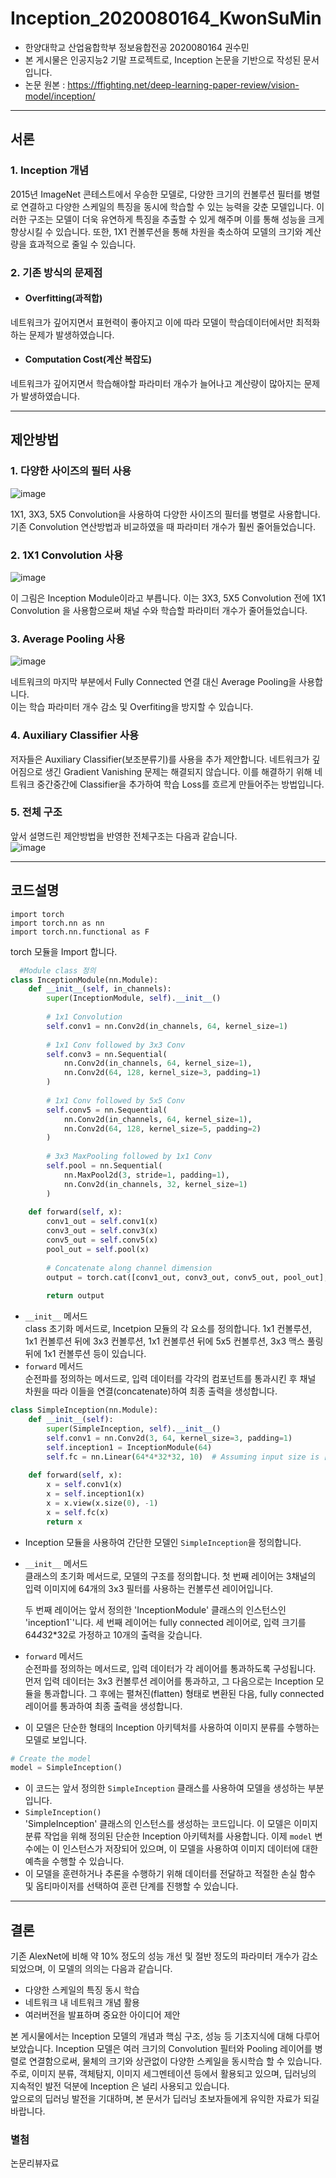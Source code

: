 # Inception_2020080164_KwonSuMin
* 한양대학교 산업융합학부 정보융합전공 2020080164 권수민  
* 본 게시물은 인공지능2 기말 프로젝트로, Inception 논문을 기반으로 작성된 문서입니다.  
* 논문 원본 : https://ffighting.net/deep-learning-paper-review/vision-model/inception/  
---
##  서론
### 1. Inception 개념
2015년 ImageNet 콘테스트에서 우승한 모델로, 다양한 크기의 컨볼루션 필터를 병렬로 연결하고 다양한 스케일의 특징을 동시에 학습할 수 있는 능력을 갖춘 모델입니다. 이러한 구조는 모델이 더욱 유연하게 특징을 추출할 수 있게 해주며 이를 통해 성능을 크게 향상시킬 수 있습니다. 또한, 1X1 컨볼루션을 통해 차원을 축소하여 모델의 크기와 계산량을 효과적으로 줄일 수 있습니다.  
### 2. 기존 방식의 문제점
  * #### Overfitting(과적합)
   네트워크가 깊어지면서 표현력이 좋아지고 이에 따라 모델이 학습데이터에서만 최적화하는 문제가 발생하였습니다.
  * #### Computation Cost(계산 복잡도)
   네트워크가 깊어지면서 학습해야할 파라미터 개수가 늘어나고 계산량이 많아지는 문제가 발생하였습니다.  
   
---
## 제안방법
### 1. 다양한 사이즈의 필터 사용
![image](https://github.com/HY-AI2-Projects/Inception_2020080164_KwonSuMin/assets/146939941/e6f560e9-0758-496d-9dfe-a7249af1e265)
  
1X1, 3X3, 5X5 Convolution을 사용하여 다양한 사이즈의 필터를 병렬로 사용합니다.  
기존 Convolution 연산방법과 비교하였을 때 파라미터 개수가 훨씬 줄어들었습니다.  

### 2. 1X1 Convolution 사용
![image](https://github.com/HY-AI2-Projects/Inception_2020080164_KwonSuMin/assets/146939941/b9032dbf-c0ac-4b80-8324-0e4fbc398b90)
  
이 그림은 Inception Module이라고 부릅니다. 이는 3X3, 5X5 Convolution 전에 1X1 Convolution 을 사용함으로써 채널 수와 학습할 파라미터 개수가 줄어들었습니다. 

### 3. Average Pooling 사용
![image](https://github.com/HY-AI2-Projects/Inception_2020080164_KwonSuMin/assets/146939941/096760d6-5d58-4ddb-b71b-0f2cf777c063)
  

네트워크의 마지막 부분에서 Fully Connected 연결 대신 Average Pooling을 사용합니다.  
이는 학습 파라미터 개수 감소 및 Overfiting을 방지할 수 있습니다.

### 4. Auxiliary Classifier 사용
저자들은  Auxiliary Classifier(보조분류기)를 사용을 추가 제안합니다. 네트워크가 깊어짐으로 생긴 Gradient Vanishing 문제는 해결되지 않습니다. 이를 해결하기 위해 네트워크 중간중간에 Classifier을 추가하여 학습 Loss를 흐르게 만들어주는 방법입니다.

### 5. 전체 구조
앞서 설명드린 제안방법을 반영한 전체구조는 다음과 같습니다.  
![image](https://github.com/HY-AI2-Projects/Inception_2020080164_KwonSuMin/assets/146939941/8d79f88e-7271-4e61-8a85-305cc238fa8b)

---
## 코드설명
```pythion
import torch
import torch.nn as nn
import torch.nn.functional as F
```
torch 모듈을 Import 합니다.

```python
  #Module class 정의
class InceptionModule(nn.Module):
    def __init__(self, in_channels):
        super(InceptionModule, self).__init__()
        
        # 1x1 Convolution
        self.conv1 = nn.Conv2d(in_channels, 64, kernel_size=1)
        
        # 1x1 Conv followed by 3x3 Conv
        self.conv3 = nn.Sequential(
            nn.Conv2d(in_channels, 64, kernel_size=1),
            nn.Conv2d(64, 128, kernel_size=3, padding=1)
        )
        
        # 1x1 Conv followed by 5x5 Conv
        self.conv5 = nn.Sequential(
            nn.Conv2d(in_channels, 64, kernel_size=1),
            nn.Conv2d(64, 128, kernel_size=5, padding=2)
        )
        
        # 3x3 MaxPooling followed by 1x1 Conv
        self.pool = nn.Sequential(
            nn.MaxPool2d(3, stride=1, padding=1),
            nn.Conv2d(in_channels, 32, kernel_size=1)
        )
        
    def forward(self, x):
        conv1_out = self.conv1(x)
        conv3_out = self.conv3(x)
        conv5_out = self.conv5(x)
        pool_out = self.pool(x)
        
        # Concatenate along channel dimension
        output = torch.cat([conv1_out, conv3_out, conv5_out, pool_out], dim=1)
        
        return output
```
* `__init__` 메서드  
    class 초기화 메서드로, Incetpion 모듈의 각 요소를 정의합니다.
    1x1 컨볼루션, 1x1 컨볼루션 뒤에 3x3 컨볼루션, 1x1 컨볼루션 뒤에 5x5 컨볼루션, 3x3 맥스 풀링 뒤에 1x1 컨볼루션 등이 있습니다.  
* `forward` 메서드  
    순전파를 정의하는 메서드로, 입력 데이터를 각각의 컴포넌트를 통과시킨 후 채널 차원을 따라 이들을 연결(concatenate)하여 최종 출력을 생성합니다.

```python
class SimpleInception(nn.Module):
    def __init__(self):
        super(SimpleInception, self).__init__()
        self.conv1 = nn.Conv2d(3, 64, kernel_size=3, padding=1)
        self.inception1 = InceptionModule(64)
        self.fc = nn.Linear(64*4*32*32, 10)  # Assuming input size is [32, 32, 3]
        
    def forward(self, x):
        x = self.conv1(x)
        x = self.inception1(x)
        x = x.view(x.size(0), -1)
        x = self.fc(x)
        return x
```
* Inception 모듈을 사용하여 간단한 모델인 `SimpleInception`을 정의합니다.  

* `__init__` 메서드  
    클래스의 초기화 메서드로, 모델의 구조를 정의합니다.
    첫 번째 레이어는 3채널의 입력 이미지에 64개의 3x3 필터를 사용하는 컨볼루션 레이어입니다. 
 
    두 번째 레이어는 앞서 정의한 'InceptionModule' 클래스의 인스턴스인 'inception1`'니다.
    세 번째 레이어는 fully connected 레이어로, 입력 크기를 64*4*32*32로 가정하고 10개의 출력을 갖습니다.
  
* `forward` 메서드  
    순전파를 정의하는 메서드로, 입력 데이터가 각 레이어를 통과하도록 구성됩니다.
    먼저 입력 데이터는 3x3 컨볼루션 레이어를 통과하고, 그 다음으로는 Inception 모듈을 통과합니다. 그 후에는 펼쳐진(flatten) 형태로 변환된 다음, fully connected 레이어를 통과하여 최종 출력을 생성합니다.
  
* 이 모델은 단순한 형태의 Inception 아키텍처를 사용하여 이미지 분류를 수행하는 모델로 보입니다.

```python
# Create the model
model = SimpleInception()
```

* 이 코드는 앞서 정의한 `SimpleInception` 클래스를 사용하여 모델을 생성하는 부분입니다.  
* `SimpleInception()`  
    'SimpleInception' 클래스의 인스턴스를 생성하는 코드입니다.
    이 모델은 이미지 분류 작업을 위해 정의된 단순한 Inception 아키텍처를 사용합니다.
    이제 `model` 변수에는 이 인스턴스가 저장되어 있으며, 이 모델을 사용하여 이미지 데이터에 대한 예측을 수행할 수 있습니다.  
* 이 모델을 훈련하거나 추론을 수행하기 위해 데이터를 전달하고 적절한 손실 함수 및 옵티마이저를 선택하여 훈련 단계를 진행할 수 있습니다.

--- 
## 결론
기존 AlexNet에 비해 약 10% 정도의 성능 개선 및 절반 정도의 파라미터 개수가 감소되었으며, 이 모델의 의의는 다음과 같습니다.
 * 다양한 스케일의 특징 동시 학습
 * 네트워크 내 네트워크 개념 활용
 * 여러버전을 발표하며 중요한 아이디어 제안

본 게시물에서는 Inception 모델의 개념과 핵심 구조, 성능 등 기초지식에 대해 다루어보았습니다. 
Inception 모델은 여러 크기의 Convolution 필터와 Pooling 레이어를 병렬로 연결함으로써, 물체의 크기와 상관없이 다양한 스케일을 동시학습 할 수 있습니다. 주로, 이미지 분류, 객체탐지, 이미지 세그멘테이션 등에서 활용되고 있으며, 딥러닝의 지속적인 발전 덕분에 Inception 은 널리 사용되고 있습니다.  
앞으로의 딥러닝 발전을 기대하며, 본 문서가 딥러닝 초보자들에게 유익한 자료가 되길 바랍니다. 

### 별첨
논문리뷰자료
